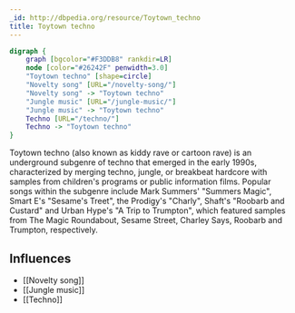 ```yaml
---
_id: http://dbpedia.org/resource/Toytown_techno
title: Toytown techno
---
```


```dot
digraph {
	graph [bgcolor="#F3DDB8" rankdir=LR]
	node [color="#26242F" penwidth=3.0]
	"Toytown techno" [shape=circle]
	"Novelty song" [URL="/novelty-song/"]
	"Novelty song" -> "Toytown techno"
	"Jungle music" [URL="/jungle-music/"]
	"Jungle music" -> "Toytown techno"
	Techno [URL="/techno/"]
	Techno -> "Toytown techno"
}
```

Toytown techno (also known as kiddy rave or cartoon rave) is an underground subgenre of techno that emerged in the early 1990s, characterized by merging techno, jungle, or breakbeat hardcore with samples from children's programs or public information films. Popular songs within the subgenre include Mark Summers' "Summers Magic", Smart E's "Sesame's Treet", the Prodigy's "Charly", Shaft's "Roobarb and Custard" and Urban Hype's "A Trip to Trumpton", which featured samples from The Magic Roundabout, Sesame Street, Charley Says, Roobarb and Trumpton, respectively.

## Influences

- [[Novelty song]]
- [[Jungle music]]
- [[Techno]]
